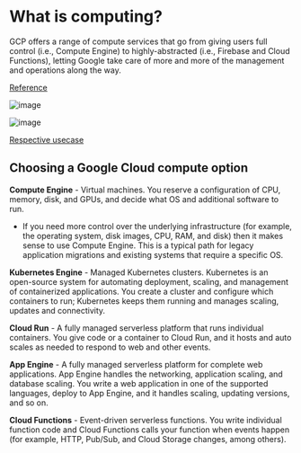 # What is computing?
GCP offers a range of compute services that go from giving users full control (i.e., Compute Engine) to highly-abstracted (i.e., Firebase and Cloud Functions), letting Google take care of more and more of the management and operations along the way.

[Reference](https://cloud.google.com/blog/products/compute/choosing-the-right-compute-option-in-gcp-a-decision-tree?m=1) 

![image](https://github.com/user-attachments/assets/3cb62034-abed-409c-a111-e08402664b1b)

![image](https://github.com/user-attachments/assets/632ed0a9-e50e-474b-9c0d-a9c389f1bc8a)

[Respective usecase](https://cloud.google.com/hosting-options)

## Choosing a Google Cloud compute option

**Compute Engine** - Virtual machines. You reserve a configuration of CPU, memory, disk, and GPUs, and decide what OS and additional software to run.
  * If you need more control over the underlying infrastructure (for example, the operating system, disk images, CPU, RAM, and disk) then it makes sense to use Compute Engine. This is a typical path for legacy application migrations and existing systems that require a specific OS.


**Kubernetes Engine** - Managed Kubernetes clusters. Kubernetes is an open-source system for automating deployment, scaling, and management of containerized applications. You create a cluster and configure which containers to run; Kubernetes keeps them running and manages scaling, updates and connectivity.

**Cloud Run** - A fully managed serverless platform that runs individual containers. You give code or a container to Cloud Run, and it hosts and auto scales as needed to respond to web and other events.

**App Engine** - A fully managed serverless platform for complete web applications. App Engine handles the networking, application scaling, and database scaling. You write a web application in one of the supported languages, deploy to App Engine, and it handles scaling, updating versions, and so on. 

**Cloud Functions** - Event-driven serverless functions. You write individual function code and Cloud Functions calls your function when events happen (for example, HTTP, Pub/Sub, and Cloud Storage changes, among others). 
